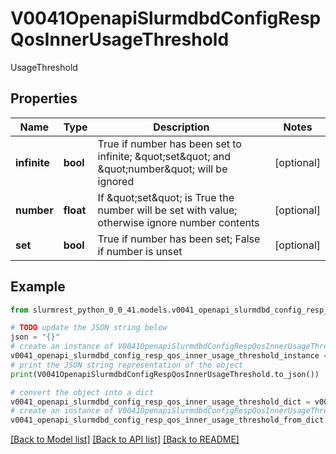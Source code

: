 # V0041OpenapiSlurmdbdConfigRespQosInnerUsageThreshold

UsageThreshold

## Properties

Name | Type | Description | Notes
------------ | ------------- | ------------- | -------------
**infinite** | **bool** | True if number has been set to infinite; \&quot;set\&quot; and \&quot;number\&quot; will be ignored | [optional] 
**number** | **float** | If \&quot;set\&quot; is True the number will be set with value; otherwise ignore number contents | [optional] 
**set** | **bool** | True if number has been set; False if number is unset | [optional] 

## Example

```python
from slurmrest_python_0_0_41.models.v0041_openapi_slurmdbd_config_resp_qos_inner_usage_threshold import V0041OpenapiSlurmdbdConfigRespQosInnerUsageThreshold

# TODO update the JSON string below
json = "{}"
# create an instance of V0041OpenapiSlurmdbdConfigRespQosInnerUsageThreshold from a JSON string
v0041_openapi_slurmdbd_config_resp_qos_inner_usage_threshold_instance = V0041OpenapiSlurmdbdConfigRespQosInnerUsageThreshold.from_json(json)
# print the JSON string representation of the object
print(V0041OpenapiSlurmdbdConfigRespQosInnerUsageThreshold.to_json())

# convert the object into a dict
v0041_openapi_slurmdbd_config_resp_qos_inner_usage_threshold_dict = v0041_openapi_slurmdbd_config_resp_qos_inner_usage_threshold_instance.to_dict()
# create an instance of V0041OpenapiSlurmdbdConfigRespQosInnerUsageThreshold from a dict
v0041_openapi_slurmdbd_config_resp_qos_inner_usage_threshold_from_dict = V0041OpenapiSlurmdbdConfigRespQosInnerUsageThreshold.from_dict(v0041_openapi_slurmdbd_config_resp_qos_inner_usage_threshold_dict)
```
[[Back to Model list]](../README.md#documentation-for-models) [[Back to API list]](../README.md#documentation-for-api-endpoints) [[Back to README]](../README.md)


